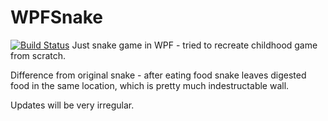 # WPFSnake

[![Build Status](https://travis-ci.org/VPleckaitis/WPFSnake.svg?branch=master)](https://travis-ci.org/VPleckaitis/WPFSnake)
Just snake game in WPF - tried to recreate childhood game from scratch.

Difference from original snake - after eating food snake leaves digested food in the same location, which is pretty much indestructable wall.

Updates will be very irregular.
